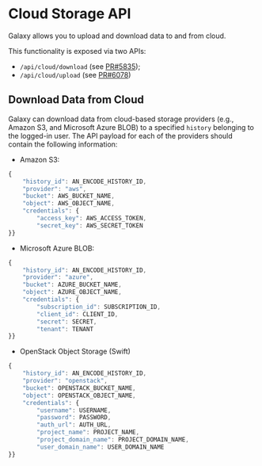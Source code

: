 # Cloud Storage API

Galaxy allows you to upload and download data to and from cloud. 

This functionality is exposed via two APIs:
- `/api/cloud/download` (see [PR#5835](https://github.com/galaxyproject/galaxy/pull/5835));
- `/api/cloud/upload` (see [PR#6078](https://github.com/galaxyproject/galaxy/pull/6078))



## Download Data from Cloud 

Galaxy can download data from cloud-based storage providers (e.g., Amazon S3, and Microsoft Azure BLOB)
to a specified `history` belonging to the logged-in user. The API payload for each of the providers should
contain the following information: 

- Amazon S3:
```javascript
{
    "history_id": AN_ENCODE_HISTORY_ID,
    "provider": "aws",
    "bucket": AWS_BUCKET_NAME,
    "object": AWS_OBJECT_NAME,
    "credentials": {
        "access_key": AWS_ACCESS_TOKEN,
        "secret_key": AWS_SECRET_TOKEN
}}
```

- Microsoft Azure BLOB:
```javascript
{
    "history_id": AN_ENCODE_HISTORY_ID,
    "provider": "azure",
    "bucket": AZURE_BUCKET_NAME,
    "object": AZURE_OBJECT_NAME,
    "credentials": {
        "subscription_id": SUBSCRIPTION_ID,
        "client_id": CLIENT_ID,
        "secret": SECRET,
        "tenant": TENANT 
}}
```

- OpenStack Object Storage (Swift)
```javascript
{
    "history_id": AN_ENCODE_HISTORY_ID,
    "provider": "openstack",
    "bucket": OPENSTACK_BUCKET_NAME,
    "object": OPENSTACK_OBJECT_NAME,
    "credentials": {
        "username": USERNAME,
        "password": PASSWORD,
        "auth_url": AUTH_URL,
        "project_name": PROJECT_NAME,
        "project_domain_name": PROJECT_DOMAIN_NAME,
        "user_domain_name": USER_DOMAIN_NAME
}}
```

